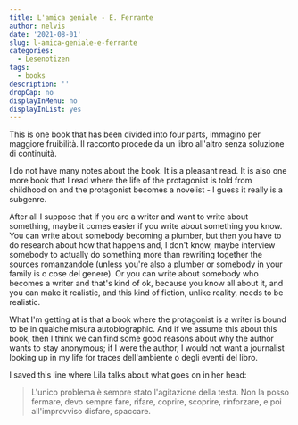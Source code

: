 ```yaml
---
title: L'amica geniale - E. Ferrante
author: nelvis
date: '2021-08-01'
slug: l-amica-geniale-e-ferrante
categories:
  - Lesenotizen
tags:
  - books
description: ''
dropCap: no
displayInMenu: no
displayInList: yes
---
```


This is one book that has been divided into four parts, immagino per maggiore fruibilità. Il racconto procede da un libro all'altro senza soluzione di continuità.

I do not have many notes about the book. It is a pleasant read. It is also one more book that I read where the life of the protagonist is told from childhood on and the protagonist becomes a novelist - I guess it really is a subgenre.

After all I suppose that if you are a writer and want to write about something, maybe it comes easier if you write about something you know. You can write about somebody becoming a plumber, but then you have to do research about how that happens and, I don't know, maybe interview somebody to actually do something more than rewriting together the sources romanzandole (unless you're also a plumber or somebody in your family is o cose del genere). Or you can write about somebody who becomes a writer and that's kind of ok, because you know all about it, and you can make it realistic, and this kind of fiction, unlike reality, needs to be realistic.

What I'm getting at is that a book where the protagonist is a writer is bound to be in qualche misura autobiographic. And if we assume this about this book, then I think we can find some good reasons about why the author wants to stay anonymous; if I were the author, I would not want a journalist looking up in my life for traces dell'ambiente o degli eventi del libro.

I saved this line where Lila talks about what goes on in her head:
> L'unico problema è sempre stato l'agitazione della testa. Non la posso fermare, devo sempre fare, rifare, coprire, scoprire, rinforzare, e poi all'improvviso disfare, spaccare.
